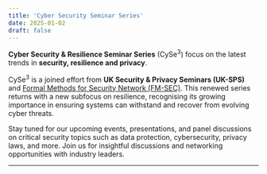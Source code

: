 ```yaml
---
title: 'Cyber Security Seminar Series'
date: 2025-01-02
draft: false
---
```


**Cyber Security & Resilience Seminar Series** (CySe<sup>3</sup>) focus on the latest trends in **security, resilience and privacy**.

CySe<sup>3</sup> is a joined effort from **UK Security & Privacy Seminars (UK-SPS)** and [Formal Methods for Security Network (FM-SEC)](https://fmsec.github.io/fmsec/). This renewed series returns with a new subfocus on resilience, recognising its growing importance in ensuring systems can withstand and recover from evolving cyber threats.

Stay tuned for our upcoming events, presentations, and panel discussions on critical security topics such as data protection, cybersecurity, privacy laws, and more.
Join us for insightful discussions and networking opportunities with industry leaders.

---

